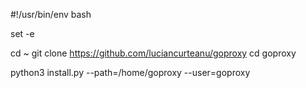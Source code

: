 #!/usr/bin/env bash

set -e

cd ~
git clone https://github.com/luciancurteanu/goproxy
cd goproxy

python3 install.py --path=/home/goproxy --user=goproxy
